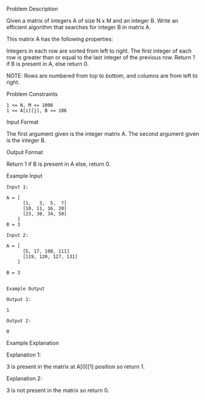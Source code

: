 Problem Description

Given a matrix of integers A of size N x M and an integer B. Write an efficient algorithm that searches for integer B in matrix A.

This matrix A has the following properties:

Integers in each row are sorted from left to right.
The first integer of each row is greater than or equal to the last integer of the previous row.
Return 1 if B is present in A, else return 0.

NOTE: Rows are numbered from top to bottom, and columns are from left to right.



Problem Constraints
    
    1 <= N, M <= 1000
    1 <= A[i][j], B <= 106



Input Format

The first argument given is the integer matrix A.
The second argument given is the integer B.



Output Format

Return 1 if B is present in A else, return 0.



Example Input

    Input 1:
    
    A = [ 
          [1,   3,  5,  7]
          [10, 11, 16, 20]
          [23, 30, 34, 50]  
        ]
    B = 3
    
    Input 2:
    
    A = [   
          [5, 17, 100, 111]
          [119, 120, 127, 131]    
        ]
    
    B = 3
    
    
    Example Output
    
    Output 1:
    
    1
    
    Output 2:
    
    0


Example Explanation

Explanation 1:

 3 is present in the matrix at A[0][1] position so return 1.

Explanation 2:

 3 is not present in the matrix so return 0.
 